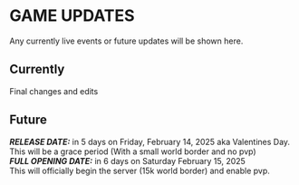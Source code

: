 # GAME UPDATES
Any currently live events or future updates will be shown here.
## Currently
Final changes and edits
## Future
**_RELEASE DATE:_** in 5 days on Friday, February 14, 2025 aka Valentines Day.\
This will be a grace period (With a small world border and no pvp)\
**_FULL OPENING DATE:_** in 6 days on Saturday February 15, 2025\
This will officially begin the server (15k world border) and enable pvp.
